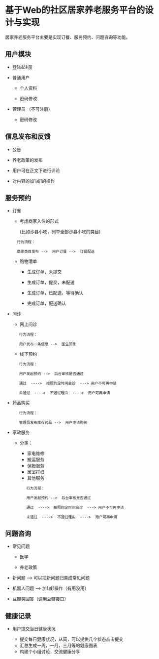 基于Web的社区居家养老服务平台的设计与实现
=========================================


居家养老服务平台主要是实现订餐、服务预约、问题咨询等功能。


## 用户模块

  + 登陆&注册

  + 普通用户
  
    + 个人资料
     
    + 密码修改
  
  + 管理员 （不可注册）
  
    + 密码修改

## 信息发布和反馈

  + 公告
  
  + 养老政策的发布
  
  + 用户可在正文下进行评论
 
  + 对内容的加1减1的操作


## 服务预约

  + 订餐

    +  考虑商家入住的形式
       
       (比如沙县小吃，列举全部沙县小吃的类目)
       
     ```
       行为流程： 
       
       商家类目发布 -->  用户订餐 -->  订餐配送
     ```
    
    +  购物清单
 
       +  生成订单，未提交
       
       +  生成订单，提交，未配送

       +  生成订单，已配送，等待确认

       +  完成订单，配送确认 

  + 问诊

    +  网上问诊
    
     ```
        行为流程：
        
        用户发布一条信息 -->  医生回复
     ```
    
    +  线下预约
    
     ```
        行为流程： 
        
        用户发起预约 -->  后台审核是否通过
                    
        通过  ---->  按照约定时间会诊  ---> 用户不可再申请

        未通过  ---->  不通过理由  ---->  用户可再申请
     ```

  + 药品购买
  
      ```
         行为流程：

         管理员发布库存药品 -->  用户申请购买 
      ```

  + 家政服务
   
    + 分类：
     
      - 家电维修
      - 搬运服务
      - 保姆服务
      - 居室打扫
      - 其他服务
      
      ```
         行为流程：

         用户发起预约 -->  后台审核是否通过
                
         通过  ---->  按照约定时间会诊  ---> 用户不可再申请

         未通过  ---->  不通过理由  ---->  用户可再申请
      ```

## 问题咨询

   + 常见问题  
   
     - 医学
      
     - 养老政策

   + 新问题  -->  可以把新问题归类成常见问题 

   + 机器人问题  -->  加1减1操作（有用没用）
   
   + 豆瓣类回答（调用豆瓣接口）
   
## 健康记录

   + 用户提交当日健康状况
   
     - 提交每日健康状况，从简，可以提供几个状态点击提交
     - 汇总生成一周，一月，三月等的健康图表
     - 构建个小组讨论，交流健康分享

